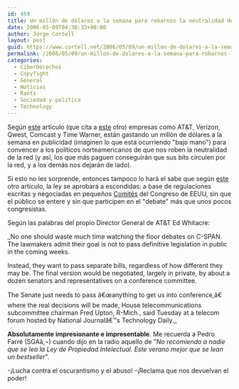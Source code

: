 ```yaml
---
id: 459
title: Un millón de dólares a la semana para robarnos la neutralidad de la red
date: 2006-05-09T04:38:33+00:00
author: Jorge Cortell
layout: post
guid: https://www.cortell.net/2006/05/09/un-millon-de-dolares-a-la-semana-para-robarnos-la-neutralidad-de-la-red/
permalink: /2006/05/09/un-millon-de-dolares-a-la-semana-para-robarnos-la-neutralidad-de-la-red/
categories:
  - CiberDerechos
  - Copyfight
  - General
  - Noticias
  - Rants
  - Sociedad y polí­tica
  - Technology
---
```

Según [este](https://www.savetheinternet.com/blog/2006/05/04/telcos-blitz-washington-in-million-dollar-campaign/) artí­culo (que cita a [este](https://www.democraticmedia.org/jcblog/?p=37) otro) empresas como AT&T, Verizon, Qwest, Comcast y Time Warner, están gastando un millón de dólares a la semana en publicidad (imaginen lo que está ocurriendo "bajo mano") para convencer a los polí­ticos norteamericanos de que nos roben la neutralidad de la red (y así­, los que más paguen conseguirán que sus bits circulen por la red, y a los demás nos dejarán de lado).

Si esto no les sorprende, entonces tampoco lo hará el sabe que según [este](https://www.statesman.com/business/content/business/stories/technology/05/7telecom.html) otro artí­culo, la ley se aprobará a escondidas: a base de regulaciones escritas y negociadas en pequeños [Comités](https://www.redherring.com/Article.aspx?a=16654&hed=Phone%20Firms%20Win%20on%20Hill) del Congreso de EEUU, sin que el público se entere y sin que participen en el "debate" más que unos pocos congresistas.

Según las palabras del propio Director General de AT&T Ed Whitacre:

_No one should waste much time watching the floor debates on C-SPAN. The lawmakers admit their goal is not to pass definitive legislation in public in the coming weeks.
  
Instead, they want to pass separate bills, regardless of how different they may be. The final version would be negotiated, largely in private, by about a dozen senators and representatives on a conference committee.
  
The Senate just needs to pass â€œanything to get us into conference,â€ where the real decisions will be made, House telecommunications subcommittee chairman Fred Upton, R-Mich., said Tuesday at a telecom forum hosted by National Journalâ€™s Technology Daily._

**Absolutamente impresionante e impresentable**. Me recuerda a Pedro Farré (SGAâ‚¬) cuando dijo en la radio aquello de "_No recomiendo a nadie que se lea la Ley de Propiedad Intelectual. Este verano mejor que se lean un bestseller_".

-¡Lucha contra el oscurantismo y el abuso! -¡Reclama que nos devuelvan el poder!